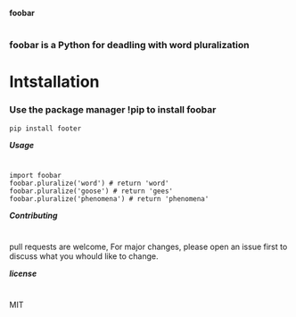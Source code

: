 **foobar**
#
### foobar is a Python for deadling with word pluralization

# Intstallation
### Use the package manager !pip to install foobar
```
pip install footer
```

***Usage***
# 
```
import foobar
foobar.pluralize('word') # return 'word'
foobar.pluralize('goose') # return 'gees'
foobar.pluralize('phenomena') # return 'phenomena'
```
***Contributing***
#
pull requests are welcome, For major changes, please open an issue first to discuss what you whould like to change.

***license***
#
MIT











